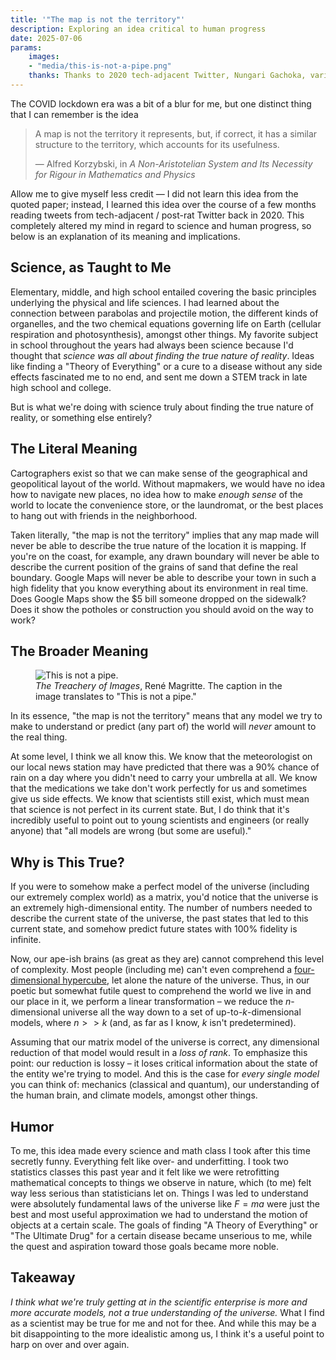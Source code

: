 ```yaml
---
title: '"The map is not the territory"'
description: Exploring an idea critical to human progress
date: 2025-07-06
params:
    images: 
    - "media/this-is-not-a-pipe.png"
    thanks: Thanks to 2020 tech-adjacent Twitter, Nungari Gachoka, various friends and acquaintances, and all of my science and math teachers for helping me with the ideas in this post.
---
```

The COVID lockdown era was a bit of a blur for me, but one distinct thing that I can remember is the idea

> A map is not the territory it represents, but, if correct, it has a similar structure to the territory, which accounts for its usefulness. 
> 
> — Alfred Korzybski, in _A Non-Aristotelian System and Its Necessity for Rigour in Mathematics and Physics_

Allow me to give myself less credit — I did not learn this idea from the quoted paper; instead, I learned this idea over the course of a few months reading tweets from tech-adjacent / post-rat Twitter back in 2020. This completely altered my mind in regard to science and human progress, so below is an explanation of its meaning and implications.

## Science, as Taught to Me
Elementary, middle, and high school entailed covering the basic principles underlying the physical and life sciences. I had learned about the connection between parabolas and projectile motion, the different kinds of organelles, and the two chemical equations governing life on Earth (cellular respiration and photosynthesis), amongst other things. My favorite subject in school throughout the years had always been science because I'd thought that _science was all about finding the true nature of reality_. Ideas like finding a "Theory of Everything" or a cure to a disease without any side effects fascinated me to no end, and sent me down a STEM track in late high school and college.

But is what we're doing with science truly about finding the true nature of reality, or something else entirely?

## The Literal Meaning
Cartographers exist so that we can make sense of the geographical and geopolitical layout of the world. Without mapmakers, we would have no idea how to navigate new places, no idea how to make _enough sense_ of the world to locate the convenience store, or the laundromat, or the best places to hang out with friends in the neighborhood.

Taken literally, "the map is not the territory" implies that any map made will never be able to describe the true nature of the location it is mapping. If you're on the coast, for example, any drawn boundary will never be able to describe the current position of the grains of sand that define the real boundary. Google Maps will never be able to describe your town in such a high fidelity that you know everything about its environment in real time. Does Google Maps show the $5 bill someone dropped on the sidewalk? Does it show the potholes or construction you should avoid on the way to work?

## The Broader Meaning
<figure>
    <img src="/media/this-is-not-a-pipe.png"
         alt="This is not a pipe.">
    <figcaption><i>The Treachery of Images</i>, René Magritte. The caption in the image translates to "This is not a pipe."</figcaption>
</figure>

In its essence, "the map is not the territory" means that any model we try to make to understand or predict (any part of) the world will _never_ amount to the real thing.

At some level, I think we all know this. We know that the meteorologist on our local news station may have predicted that there was a 90% chance of rain on a day where you didn't need to carry your umbrella at all. We know that the medications we take don't work perfectly for us and sometimes give us side effects. We know that scientists still exist, which must mean that science is not perfect in its current state. But, I do think that it's incredibly useful to point out to young scientists and engineers (or really anyone) that "all models are wrong (but some are useful)."

## Why is This True?
If you were to somehow make a perfect model of the universe (including our extremely complex world) as a matrix, you'd notice that the universe is an extremely high-dimensional entity. The number of numbers needed to describe the current state of the universe, the past states that led to this current state, and somehow predict future states with 100% fidelity is infinite.

Now, our ape-ish brains (as great as they are) cannot comprehend this level of complexity. Most people (including me) can't even comprehend a [four-dimensional hypercube](https://en.wikipedia.org/wiki/Tesseract), let alone the nature of the universe. Thus, in our poetic but somewhat futile quest to comprehend the world we live in and our place in it, we perform a linear transformation – we reduce the $n$-dimensional universe all the way down to a set of up-to-$k$-dimensional models, where $n >> k$ (and, as far as I know, $k$ isn't predetermined).

Assuming that our matrix model of the universe is correct, any dimensional reduction of that model would result in a _loss of rank_. To emphasize this point: our reduction is lossy – it loses critical information about the state of the entity we're trying to model. And this is the case for _every single model_ you can think of: mechanics (classical and quantum), our understanding of the human brain, and climate models, amongst other things.

## Humor
To me, this idea made every science and math class I took after this time secretly funny. Everything felt like over- and underfitting. I took two statistics classes this past year and it felt like we were retrofitting mathematical concepts to things we observe in nature, which (to me) felt way less serious than statisticians let on. Things I was led to understand were absolutely fundamental laws of the universe like $F = ma$ were just the best and most useful approximation we had to understand the motion of objects at a certain scale. The goals of finding "A Theory of Everything" or "The Ultimate Drug" for a certain disease became unserious to me, while the quest and aspiration toward those goals became more noble.

## Takeaway
_I think what we're truly getting at in the scientific enterprise is more and more accurate models, not a true understanding of the universe._ What I find as a scientist may be true for me and not for thee. And while this may be a bit disappointing to the more idealistic among us, I think it's a useful point to harp on over and over again.